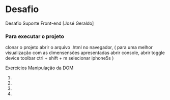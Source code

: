 # Desafio
Desafio Suporte Front-end [José Geraldo]

### Para executar o projeto
clonar o projeto
abrir o arquivo .html no navegador, 
( 
  para uma melhor visualização com as dimensensões apresentadas
  abrir console, 
  abrir toggle device toolbar ctrl + shift + m
  selecionar iphone5s
)

Exercícios Manipulação da DOM

1)



2)



3)


4)
